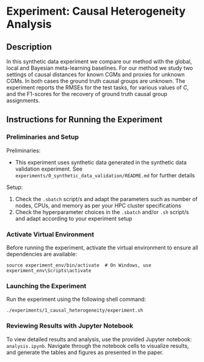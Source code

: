 # Experiment: Causal Heterogeneity Analysis

## Description

In this synthetic data experiment we compare our method with the global, local and Bayesian meta-learning baselines. For our method we study two settings of causal distances for known CGMs and proxies for unknown CGMs. In both cases the ground truth causal groups are unknown. The experiment reports the RMSEs for the test tasks, for various values of $C$, and the F1-scores for the recovery of ground truth causal group assignments.

## Instructions for Running the Experiment

### Preliminaries and Setup

Preliminaries:
- This experiment uses synthetic data generated in the synthetic data validation experiment. See `experiments/0_synthetic_data_validation/README.md` for further details

Setup:
1. Check the `.sbatch` script/s and adapt the parameters such as number of nodes, CPUs, and memory as per your HPC cluster specifications
2. Check the hyperparameter choices in the `.sbatch` and/or `.sh` script/s and adapt according to your experiment setup

### Activate Virtual Environment

Before running the experiment, activate the virtual environment to ensure all dependencies are available:


```
source experiment_env/bin/activate  # On Windows, use experiment_env\Scripts\activate
```

### Launching the Experiment

Run the experiment using the following shell command:

```
./experiments/1_causal_heterogeneity/experiment.sh
```

### Reviewing Results with Jupyter Notebook

To view detailed results and analysis, use the provided Jupyter notebook: `analysis.ipynb`. Navigate through the notebook cells to visualize results, and generate the tables and figures as presented in the paper.